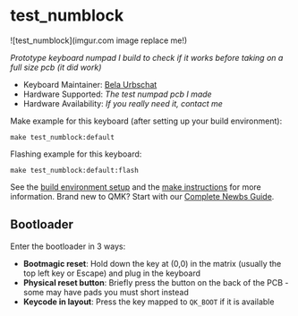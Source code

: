 # test_numblock

![test_numblock](imgur.com image replace me!)

*Prototype keyboard numpad I build to check if it works before taking on a full size pcb (it did work)*

* Keyboard Maintainer: [Bela Urbschat](https://github.com/burbschat)
* Hardware Supported: *The test numpad pcb I made*
* Hardware Availability: *If you really need it, contact me*

Make example for this keyboard (after setting up your build environment):

    make test_numblock:default

Flashing example for this keyboard:

    make test_numblock:default:flash

See the [build environment setup](https://docs.qmk.fm/#/getting_started_build_tools) and the [make instructions](https://docs.qmk.fm/#/getting_started_make_guide) for more information. Brand new to QMK? Start with our [Complete Newbs Guide](https://docs.qmk.fm/#/newbs).

## Bootloader

Enter the bootloader in 3 ways:

* **Bootmagic reset**: Hold down the key at (0,0) in the matrix (usually the top left key or Escape) and plug in the keyboard
* **Physical reset button**: Briefly press the button on the back of the PCB - some may have pads you must short instead
* **Keycode in layout**: Press the key mapped to `QK_BOOT` if it is available
